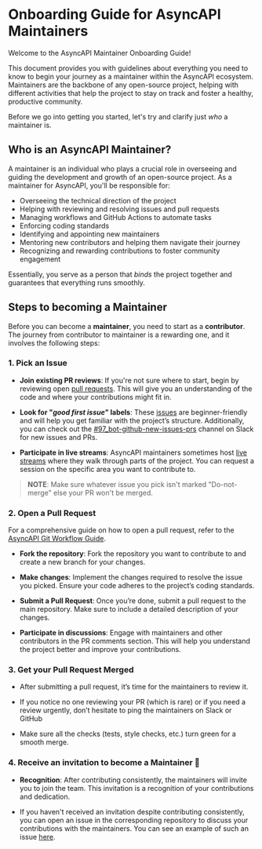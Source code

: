 # Onboarding Guide for AsyncAPI Maintainers

Welcome to the AsyncAPI Maintainer Onboarding Guide! 

This document provides you with guidelines about everything you need to know to begin your journey as a maintainer within the AsyncAPI ecosystem. Maintainers are the backbone of any open-source project, helping with different activities that help the project to stay on track and foster a healthy, productive community.

Before we go into getting you started, let's try and clarify just *who* a maintainer is.

## Who is an AsyncAPI Maintainer?

A maintainer is an individual who plays a crucial role in overseeing and guiding the development and growth of an open-source project. As a maintainer for AsyncAPI, you'll be responsible for:

- Overseeing the technical direction of the project
- Helping with reviewing and resolving issues and pull requests
- Managing workflows and GitHub Actions to automate tasks
- Enforcing coding standards
- Identifying and appointing new maintainers
- Mentoring new contributors and helping them navigate their journey
- Recognizing and rewarding contributions to foster community engagement

Essentially, you serve as a person that *binds* the project together and guarantees that everything runs smoothly.

## Steps to becoming a Maintainer

Before you can become a **maintainer**, you need to start as a **contributor**. The journey from contributor to maintainer is a rewarding one, and it involves the following steps:

### 1. **Pick an Issue**

- **Join existing PR reviews**: If you're not sure where to start, begin by reviewing open [pull requests](https://github.com/asyncapi/community/pulls). This will give you an understanding of the code and where your contributions might fit in.

- **Look for "*good first issue*" labels**: These [issues](https://github.com/asyncapi/community/issues) are beginner-friendly and will help you get familiar with the project’s structure. Additionally, you can check out the [#97_bot-github-new-issues-prs](https://asyncapi.slack.com/archives/C01J06RL10X) channel on Slack for new issues and PRs.

- **Participate in live streams**: AsyncAPI maintainers sometimes host [live streams](https://www.asyncapi.com/community/events) where they walk through parts of the project. You can request a session on the specific area you want to contribute to.

> **NOTE**: Make sure whatever issue you pick isn't marked "Do-not-merge" else your PR won't be merged.

### 2. **Open a Pull Request**

For a comprehensive guide on how to open a pull request, refer to the [AsyncAPI Git Workflow Guide](https://github.com/asyncapi/community/blob/master/git-workflow.md).

- **Fork the repository**: Fork the repository you want to contribute to and create a new branch for your changes.

- **Make changes**: Implement the changes required to resolve the issue you picked. Ensure your code adheres to the project’s coding standards.

- **Submit a Pull Request**: Once you’re done, submit a pull request to the main repository. Make sure to include a detailed description of your changes.

- **Participate in discussions**: Engage with maintainers and other contributors in the PR comments section. This will help you understand the project better and improve your contributions.

### 3. **Get your Pull Request Merged**

- After submitting a pull request, it’s time for the maintainers to review it.

- If you notice no one reviewing your PR (which is rare) or if you need a review urgently, don’t hesitate to ping the maintainers on Slack or GitHub

- Make sure all the checks (tests, style checks, etc.) turn green for a smooth merge.

### 4. **Receive an invitation to become a Maintainer 🎉**

- **Recognition**: After contributing consistently, the maintainers will invite you to join the team. This invitation is a recognition of your contributions and dedication.

- If you haven't received an invitation despite contributing consistently, you can open an issue in the corresponding repository to discuss your contributions with the maintainers. You can see an example of such an issue [here](https://github.com/asyncapi/cli/issues/1616). 